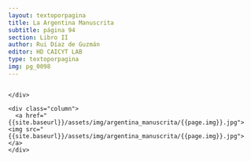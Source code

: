```yaml
---
layout: textoporpagina
title: La Argentina Manuscrita
subtitle: página 94
section: Libro II
author: Rui Díaz de Guzmán
editor: HD CAICYT LAB
type: textoporpagina
img: pg_0098
---
```


<div class="row">
    <div class="column">


    </div>

    <div class="column">
      <a href="{{site.baseurl}}/assets/img/argentina_manuscrita/{{page.img}}.jpg"><img src="{{site.baseurl}}/assets/img/argentina_manuscrita/{{page.img}}.jpg"></a>
    </div>
</div>